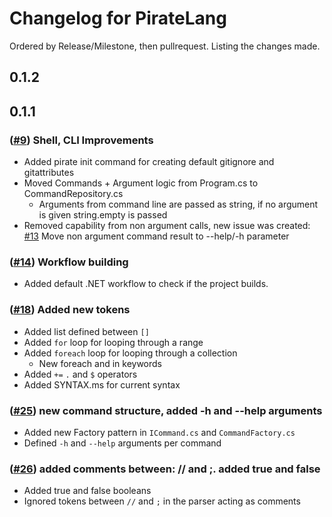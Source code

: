 # Changelog for PirateLang
Ordered by Release/Milestone, then pullrequest. Listing the changes made.

## 0.1.2

## 0.1.1
### ([#9](https://github.com/joerivanarkel/PirateLang/pull/9)) Shell, CLI Improvements<br>
- Added pirate init command for creating default gitignore and gitattributes
- Moved Commands + Argument logic from Program.cs to CommandRepository.cs
  - Arguments from command line are passed as string, if no argument is given string.empty is passed
- Removed capability from non argument calls, new issue was created: [#13](https://github.com/joerivanarkel/PirateLang/issues/13) Move non argument command result to --help/-h parameter 

### ([#14](https://github.com/joerivanarkel/PirateLang/pull/14)) Workflow building<br>
- Added default .NET workflow to check if the project builds.

### ([#18](https://github.com/joerivanarkel/PirateLang/pull/18)) Added new tokens<br>
- Added list defined between `[]`
- Added `for` loop for looping through a range
- Added `foreach` loop for looping through a collection
    - New foreach and in keywords
- Added `+=` `.` and `$` operators
- Added SYNTAX.ms for current syntax

### ([#25](https://github.com/joerivanarkel/PirateLang/pull/25)) new command structure, added -h and --help arguments<br>
- Added new Factory pattern in `ICommand.cs` and `CommandFactory.cs`
- Defined `-h` and `--help` arguments per command

### ([#26](https://github.com/joerivanarkel/PirateLang/pull/26)) added comments between: // and ;. added true and false<br>
- Added true and false booleans
- Ignored tokens between `//` and `;` in the parser acting as comments
